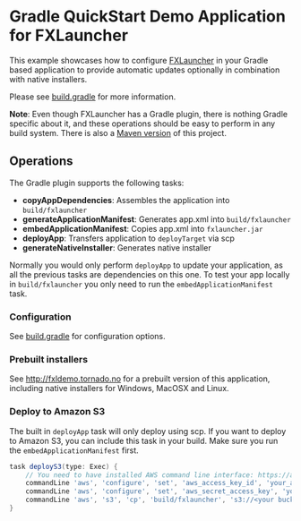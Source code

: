 # Gradle QuickStart Demo Application for FXLauncher

This example showcases how to configure [FXLauncher](https://github.com/edvin/fxlauncher) in your
Gradle based application to provide automatic updates optionally in combination with native installers.

Please see [build.gradle](/build.gradle) for more information.

**Note**: Even though FXLauncher has a Gradle plugin, there is nothing Gradle specific about it, and these operations should be easy to perform in any build system.
	There is also a [Maven version](https://github.com/edvin/fxldemo) of this project.

## Operations

The Gradle plugin supports the following tasks:

- **copyAppDependencies**: Assembles the application into `build/fxlauncher`
- **generateApplicationManifest**: Generates app.xml into `build/fxlauncher`
- **embedApplicationManifest**: Copies app.xml into `fxlauncher.jar`
- **deployApp**: Transfers application to `deployTarget` via scp
- **generateNativeInstaller**: Generates native installer

Normally you would only perform `deployApp` to update your application, as all the previous
tasks are dependencies on this one. To test your app locally in `build/fxlauncher` you
only need to run the `embedApplicationManifest` task.

### Configuration

See [build.gradle](/build.gradle) for configuration options.

### Prebuilt installers

See http://fxldemo.tornado.no for a prebuilt version of this application, including native installers
for Windows, MacOSX and Linux.

### Deploy to Amazon S3

The built in `deployApp` task will only deploy using scp. If you want to deploy to Amazon S3, you can include this task in your build. Make sure
you run the `embedApplicationManifest` first.

```groovy
task deployS3(type: Exec) {
    // You need to have installed AWS command line interface: https://aws.amazon.com/cli/
    commandLine 'aws', 'configure', 'set', 'aws_access_key_id', 'your_access_key_id'
    commandLine 'aws', 'configure', 'set', 'aws_secret_access_key', 'your_secret_access_key'
    commandLine 'aws', 's3', 'cp', 'build/fxlauncher', 's3://<your bucket>', '--acl', 'public-read', '--recursive', '--region', 'us-west-1'
}
```
